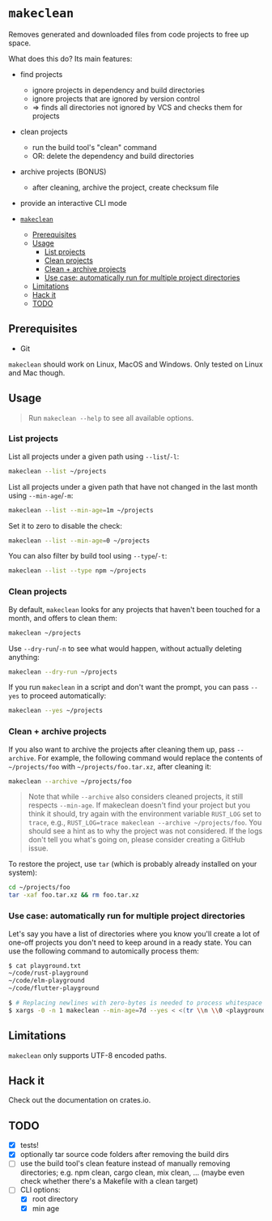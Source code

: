 # `makeclean`

Removes generated and downloaded files from code projects to free up space.

What does this do? Its main features:

- find projects
  - ignore projects in dependency and build directories
  - ignore projects that are ignored by version control
  - => finds all directories not ignored by VCS and checks them for projects
- clean projects
  - run the build tool's "clean" command
  - OR: delete the dependency and build directories
- archive projects (BONUS)
  - after cleaning, archive the project, create checksum file
- provide an interactive CLI mode

- [`makeclean`](#makeclean)
  - [Prerequisites](#prerequisites)
  - [Usage](#usage)
    - [List projects](#list-projects)
    - [Clean projects](#clean-projects)
    - [Clean + archive projects](#clean--archive-projects)
    - [Use case: automatically run for multiple project directories](#use-case-automatically-run-for-multiple-project-directories)
  - [Limitations](#limitations)
  - [Hack it](#hack-it)
  - [TODO](#todo)

## Prerequisites

- Git

`makeclean` should work on Linux, MacOS and Windows. Only tested on Linux and Mac though.

## Usage

> Run `makeclean --help` to see all available options.

### List projects

List all projects under a given path using `--list`/`-l`:

```bash
makeclean --list ~/projects
```

List all projects under a given path that have not changed in the last month using `--min-age`/`-m`:

```bash
makeclean --list --min-age=1m ~/projects
```

Set it to zero to disable the check:

```bash
makeclean --list --min-age=0 ~/projects
```

You can also filter by build tool using `--type`/`-t`:

```bash
makeclean --list --type npm ~/projects
```

### Clean projects

By default, `makeclean` looks for any projects that haven't been touched for a month, and offers to clean them:

```bash
makeclean ~/projects
```

Use `--dry-run`/`-n` to see what would happen, without actually deleting anything:

```bash
makeclean --dry-run ~/projects
```

If you run `makeclean` in a script and don't want the prompt, you can pass `--yes` to proceed automatically:

```bash
makeclean --yes ~/projects
```

### Clean + archive projects

If you also want to archive the projects after cleaning them up, pass `--archive`. For example, the following command would replace the contents of `~/projects/foo` with `~/projects/foo.tar.xz`, after cleaning it:

```bash
makeclean --archive ~/projects/foo
```

> Note that while `--archive` also considers cleaned projects, it still respects `--min-age`. If makeclean doesn't find your project but you think it should, try again with the environment variable `RUST_LOG` set to `trace`, e.g., `RUST_LOG=trace makeclean --archive ~/projects/foo`. You should see a hint as to why the project was not considered. If the logs don't tell you what's going on, please consider creating a GitHub issue.

To restore the project, use `tar` (which is probably already installed on your system):

```bash
cd ~/projects/foo
tar -xaf foo.tar.xz && rm foo.tar.xz
```

### Use case: automatically run for multiple project directories

Let's say you have a list of directories where you know you'll create a lot of one-off projects you don't need to keep around in a ready state. You can use the following command to automically process them:

```bash
$ cat playground.txt
~/code/rust-playground
~/code/elm-playground
~/code/flutter-playground

$ # Replacing newlines with zero-bytes is needed to process whitespace correctly without fiddling around with IFS...
$ xargs -0 -n 1 makeclean --min-age=7d --yes < <(tr \\n \\0 <playground.txt)
```

## Limitations

`makeclean` only supports UTF-8 encoded paths.

## Hack it

Check out the documentation on crates.io.

## TODO

- [X] tests!
- [X] optionally tar source code folders after removing the build dirs
- [ ] use the build tool's clean feature instead of manually removing directories; e.g. npm clean, cargo clean, mix clean, ... (maybe even check whether there's a Makefile with a clean target)
- [ ] CLI options:
  - [X] root directory
  - [X] min age
